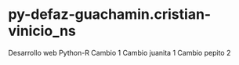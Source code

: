 
# py-defaz-guachamin.cristian-vinicio_ns
Desarrollo web Python-R
Cambio 1
Cambio juanita 1
Cambio pepito 2
